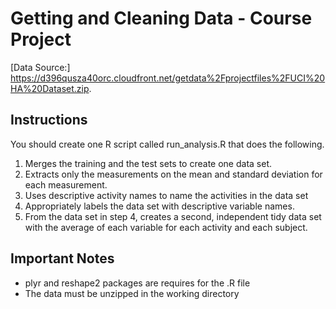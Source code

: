 # Getting and Cleaning Data - Course Project

[Data Source:] https://d396qusza40orc.cloudfront.net/getdata%2Fprojectfiles%2FUCI%20HA%20Dataset.zip.

## Instructions

You should create one R script called run_analysis.R that does the following. 
1. Merges the training and the test sets to create one data set.
2. Extracts only the measurements on the mean and standard deviation for each measurement. 
3. Uses descriptive activity names to name the activities in the data set
4. Appropriately labels the data set with descriptive variable names. 
5. From the data set in step 4, creates a second, independent tidy data set with the average of each variable for each activity and each subject.

## Important Notes

* plyr and reshape2 packages are requires for the .R file
* The data must be unzipped in the working directory
